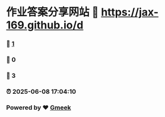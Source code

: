 # 作业答案分享网站 :link: https://jax-169.github.io/d 
### :page_facing_up: [1](https://jax-169.github.io/d/tag.html) 
### :speech_balloon: 0 
### :hibiscus: 3 
### :alarm_clock: 2025-06-08 17:04:10 
### Powered by :heart: [Gmeek](https://github.com/Meekdai/Gmeek)
